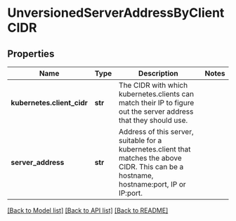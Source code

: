 # UnversionedServerAddressByClientCIDR

## Properties
Name | Type | Description | Notes
------------ | ------------- | ------------- | -------------
**kubernetes.client_cidr** | **str** | The CIDR with which kubernetes.clients can match their IP to figure out the server address that they should use. | 
**server_address** | **str** | Address of this server, suitable for a kubernetes.client that matches the above CIDR. This can be a hostname, hostname:port, IP or IP:port. | 

[[Back to Model list]](../README.md#documentation-for-models) [[Back to API list]](../README.md#documentation-for-api-endpoints) [[Back to README]](../README.md)


